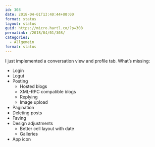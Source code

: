 ```yaml
---
id: 308
date: 2018-04-01T13:40:44+00:00
format: status
layout: status
guid: https://micro.hartl.co/?p=308
permalink: /2018/04/01/308/
categories:
  - Allgemein
format: status
---
```

I just implemented a conversation view and profile tab. What&#8217;s missing:

  * Login
  * Logut
  * Posting 
      * Hosted blogs
      * XML-RPC compatible blogs
      * Replying
      * Image upload
  * Pagination
  * Deleting posts
  * Faving
  * Design adjustments 
      * Better cell layout with date
      * Galleries
  * App icon